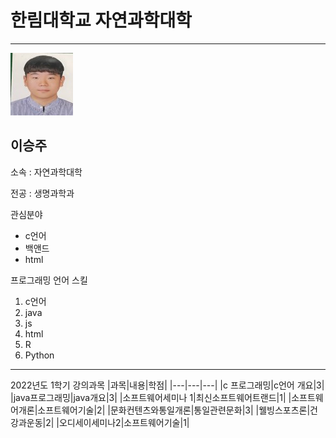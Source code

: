 # 한림대학교 자연과학대학
---
![이력서사진](lee.jpeg)

이승주
---

소속 : 자연과학대학



전공 : 생명과학과

관심분야
* c언어
* 백앤드
* html

프로그래밍 언어 스킬
1. c언어
2. java
3. js
4. html
5. R
6. Python

------------

2022년도 1학기 강의과목
|과목|내용|학점|
|---|---|---|
|c 프로그래밍|c언어 개요|3|
|java프로그래밍|java개요|3|
|소프트웨어세미나 1|최신소프트웨어트랜드|1|
|소프트웨어개론|소프트웨어기술|2|
|문화컨텐츠와통일개론|통일관련문화|3|
|웰빙스포츠론|건강과운동|2|
|오디세이세미나2|소프트웨어기술|1|
